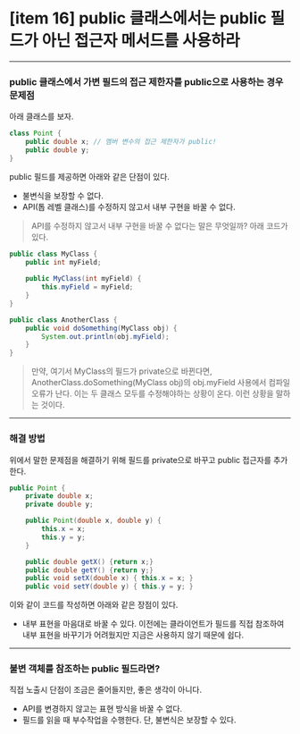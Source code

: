 # [item 16] public 클래스에서는 public 필드가 아닌 접근자 메서드를 사용하라

---

### public 클래스에서 가변 필드의 접근 제한자를 public으로 사용하는 경우 문제점
아래 클래스를 보자.
```java
class Point {
	public double x; // 멤버 변수의 접근 제한자가 public!
	public double y;
}
```
public 필드를 제공하면 아래와 같은 단점이 있다.
* 불변식을 보장할 수 없다.
* API(톱 레벨 클래스)를 수정하지 않고서 내부 구현을 바꿀 수 없다.

> API를 수정하지 않고서 내부 구현을 바꿀 수 없다는 말은 무엇일까?
> 아래 코드가 있다.
```java
public class MyClass {
    public int myField;
    
    public MyClass(int myField) {
        this.myField = myField;
    }
}
```
```java
public class AnotherClass {
    public void doSomething(MyClass obj) {
        System.out.println(obj.myField);
    }
}
```
> 만약, 여기서 MyClass의 필드가 private으로 바뀐다면, 
> AnotherClass.doSomething(MyClass obj)의 obj.myField 사용에서 컴파일 오류가 난다.
> 이는 두 클래스 모두를 수정해야하는 상황이 온다. 이런 상황을 말하는 것이다.

---

### 해결 방법
위에서 말한 문제점을 해결하기 위해 필드를 private으로 바꾸고 public 접근자를 추가한다.
```java
public Point {
	private double x;
	private double y;

	public Point(double x, double y) {
		this.x = x;
		this.y = y;
	}

	public double getX() {return x;}
	public double getY() {return y;}
	public void setX(double x) { this.x = x; }
	public void setY(double y) { this.y = y; }
```
이와 같이 코드를 작성하면 아래와 같은 장점이 있다.
* 내부 표현을 마음대로 바꿀 수 있다. 이전에는 클라이언트가 필드를 직접 참조하여 내부 표현을 바꾸기가 어려웠지만 지금은 사용하지 않기 때문에 쉽다.

---

### 불변 객체를 참조하는 public 필드라면?
직접 노출시 단점이 조금은 줄어들지만, 좋은 생각이 아니다.
* API를 변경하지 않고는 표현 방식을 바꿀 수 없다.
* 필드를 읽을 때 부수작업을 수행한다.
  단, 불변식은 보장할 수 있다.

